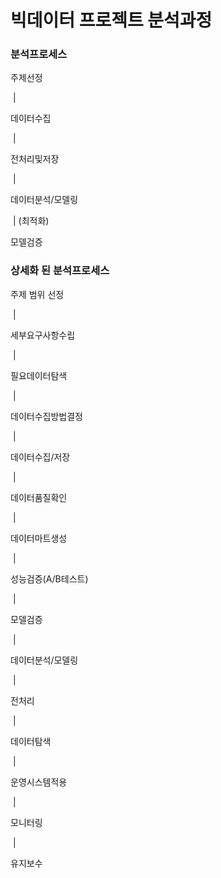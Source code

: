 # 빅데이터 프로젝트 분석과정

### 분석프로세스

주제선정

​		|

데이터수집

​		|

전처리및저장

​		|

데이터분석/모델링

​		|  (최적화)

모델검증



### 상세화 된 분석프로세스

주제 범위 선정

​		|

세부요구사항수립

​		|

필요데이터탐색

​		|

데이터수집방법결정

​		|

데이터수집/저장

​		|

데이터품질확인

​		|

데이터마트생성

​		|

성능검증(A/B테스트)

​		|

모델검증

​		|

데이터분석/모델링

​		|

전처리

​		|

데이터탐색

​		|

운영시스템적용

​		|

모니터링

​		|

유지보수
